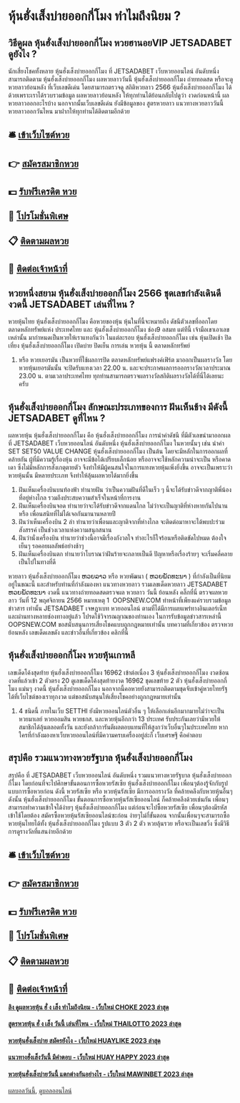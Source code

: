 # หุ้นฮั่งเส็งบ่ายออกกี่โมง ทำไมถึงนิยม ?
## วิธีดูผล หุ้นฮั่งเส็งบ่ายออกกี่โมง หวยฮานอยVIP JETSADABET ดูยังไง ?
นักเสี่ยงโชคทั้งหลาย หุ้นฮั่งเส็งบ่ายออกกี่โมง ที่ JETSADABET เว็บหวยออนไลน์ อันดับหนึ่ง สามารถติดตาม หุ้นฮั่งเส็งบ่ายออกกี่โมง ผลหวยลาววันนี้ หุ้นฮั่งเส็งบ่ายออกกี่โมง ถ่ายทอดสด หรือจะดู หวยลาวย้อนหลัง ที่เว็บเลขดีเด่น โดยสามารถตรวจดู สถิติหวยลาว 2566 หุ้นฮั่งเส็งบ่ายออกกี่โมง ได้ด้วยเพราะเราได้รวบรวมข้อมูล ผลหวยลาวย้อนหลัง ให้ทุกท่านได้ย้อนกลับไปดูว่า งวดก่อนหน้านี้ ผลหวยลาวออกอะไรบ้าง นอกจากนั้นเว็บเลขดีเด่น ยังมีข้อมูลของ สูตรหวยลาว แนวทางหวยลาววันนี้ หวยลาวออกวันไหน มาฝากให้ทุกท่านได้ติดตามอีกด้วย

## 🛎 [เข้าเว็บไซต์หวย](https://bit.ly/3BG5bNw)
## 👉 [สมัครสมาชิกหวย](https://bit.ly/3BG5bNw)
## 💵 [รับฟรีเครดิต หวย](https://bit.ly/3C3mvgS)
## 👑 [โปรโมชั่นพิเศษ](https://bit.ly/3C3mvgS)
## 📋 [ติดตามผลหวย](https://bit.ly/3C3mvgS)
## 📱 [ติดต่อเจ้าหน้าที่](https://bit.ly/3C3mvgS)

## หวยหนึ่งสยาม หุ้นฮั่งเส็งบ่ายออกกี่โมง 2566 ชุดเลขกำลังเดินดีงวดนี้ JETSADABET เล่นที่ไหน ?
หวยหุ้นไทย หุ้นฮั่งเส็งบ่ายออกกี่โมง คือหวยของหุ้น หุ้นในที่นี้จะหมายถึง ดัชนีตัวเลขที่ออกโดยตลาดหลักทรัพย์แห่ง ประเทศไทย และ หุ้นฮั่งเส็งบ่ายออกกี่โมง ช่อง9 อสมท แต่ทีนี้ เจ้ามือเขาเอาเลขเหล่านั้น มากำหนดเป็นหวยให้เราแทงกันว่า ในแต่ละรอบ หุ้นฮั่งเส็งบ่ายออกกี่โมง เช่น หุ้นเปิดเช้า ปิดเที่ยง หุ้นฮั่งเส็งบ่ายออกกี่โมง เปิดบ่าย ปิดเย็น การเล่น หวยหุ้น นี้ ตลาดหลักทรัพย์
1. หรือ หวยเยอรมัน เป็นหวยที่ใช้ผลการปิด ตลาดหลักทรัพย์แฟรงค์เฟิร์ต มาออกเป็นผลรางวัล โดยหวยหุ้นเยอรมันนั้น จะปิดรับแทงเวลา 22.00 น. และจะประกาศผลการออกรางวัลเวลาประมาณ 23.00 น. ตามเวลาประเทศไทย ทุกท่านสามารถตรวจผลรางวัลสถิติผลรางวัลได้ที่นี่ได้เลยนะครับ

## หุ้นฮั่งเส็งบ่ายออกกี่โมง ลักษณะประเภทของการ ฝันเห็นช้าง มีดังนี้ JETSADABET ดูที่ไหน ?
ผลหวยหุ้น หุ้นฮั่งเส็งบ่ายออกกี่โมง คือ หุ้นฮั่งเส็งบ่ายออกกี่โมง การนำค่าดัชนี ที่มีตัวเลขนำมาออกผล ที่ JETSADABET เว็บหวยออนไลน์ อันดับหนึ่ง หุ้นฮั่งเส็งบ่ายออกกี่โมง ในหวยนั้นๆ เช่น นำค่า SET SET50 VALUE CHANGE หุ้นฮั่งเส็งบ่ายออกกี่โมง เป็นต้น โดยจะมีหลักในการออกผลที่คล้ายกัน ผู้ที่มีความรู้เรื่องหุ้น อาจจะมีข้อได้เปรียบเล็กน้อย หรืออาจจะใช้หลักความน่าจะเป็น หรือคาดเดา ซึ่งไม่มีหลักการสังเกตุตายตัว จึงทำให้มีผู้คนสนใจในการแทงหวยหุ้นเพิ่งยิ่งขึ้น อาจจะเป็นเพราะว่าหวยหุ้นนั้น มีหลายประเภท จึงทำให้ลุ้นผลหวยได้มากยิ่งขึ้น
1. ฝันเห็นเครื่องบินบนท้องฟ้า ทำนายฝัน ว่าเป็นความฝันที่ดีในเร็ว ๆ นี้จะได้รับข่าวดีจากญาติพี่น้องที่อยู่ห่างไกล รวมถึงประสบความสำเร็จในหน้าที่การงาน
2. ฝันเห็นเครื่องบินจอด ทำนายว่าจะได้รับข่าวดีจากแดนไกล ไม่ว่าจะเป็นญาติที่ห่างหายกันไปนาน หรือ เพื่อนสนิทที่ไม่ได้เจอกันมานานหลายปี
3. ฝันว่าเห็นเครื่องบิน 2 ลํา ทำนายว่าเพื่อนและญาติจากที่ห่างไกล จะติดต่อมาหาจะได้พบปะร่วมสังสรรค์ เป็นช่วงเวลาแห่งความสนุกสนาน
4. ฝันว่านั่งเครื่องบิน ทำนายว่าช่วงนี้อาจมีเรื่องกังวลใจ ทำอะไรก็ใจร้อนหรือติดขัดไปหมด ต้องใจเย็นๆ รอคอยผลลัพธ์อย่างช้าๆ
5. ฝันเห็นเครื่องบินตก ทำนายว่าโบราณว่าฝันร้ายจะกลายเป็นดี ปัญหาหรือเรื่องร้ายๆ จะเริ่มคลี่คลายเป็นไปในทางที่ดี

หวยลาว หุ้นฮั่งเส็งบ่ายออกกี่โมง ຫວຍລາວ หรือ หวยพัฒนา ( ຫວຍພັດທະນາ ) ที่กำลังเป็นที่นิยมอยู่ในขณะนี้ และสำหรับท่านที่กำลังมองหา แนวทางหวยลาว รวมเลขเด็ดหวยลาว JETSADABET ຫວຍພັດທະນາ งวดนี้
 แนวทางถ่ายทอดสดตรวจผล หวยลาว วันนี้ ย้อนหลัง คลิ๊กที่นี่ 
ตรวจผลหวยลาว วันที่ 12 พฤศจิกายน 2566
หมายเหตุ 1  OOPSNEW.COM ทำหน้าที่เพียงแค่รวบรวมข้อมูล ข่าวสาร เท่านั้น JETSADABET เจษฎาเบท หวยออนไลน์ ตามที่ได้มีการเผยแพร่ทางอินเตอร์เน็ท และผ่านทางหลายช่องทางอยู่แล้ว โปรดใช้วิจารณญาณของท่านเอง ในการรับข้อมูลข่าวสารเหล่านี้ OOPSNEW.COM ขอสนับสนุนการเสี่ยงโชคแบบถูกกฎหมายเท่านั้น
บทความที่เกี่ยวข้อง
ตรวจหวยย้อนหลัง เลขเด็ดเลขดัง และข่าวอื่นที่เกี่ยวข้อง คลิกที่นี่

## หุ้นฮั่งเส็งบ่ายออกกี่โมง หวยหุ้นเกาหลี
เลขเด็ดโค้งสุดท้าย หุ้นฮั่งเส็งบ่ายออกกี่โมง 16962 เข้าต่อเนื่อง 3 หุ้นฮั่งเส็งบ่ายออกกี่โมง งวดซ้อน งวดที่แล้วเข้า 2 ตัวตรง 20 ดูเลขเด็ดโค้งสุดท้ายงวด 16962 ชุดเลขท้าย 2 ตัว หุ้นฮั่งเส็งบ่ายออกกี่โมง แม่นๆ งวดนี้ หุ้นฮั่งเส็งบ่ายออกกี่โมง นอกจากนี้คอหวยยังสามารถติดตามชุดจับเข้าคู่หวยไทยรัฐได้ที่เว็บไซต์ของเราทุกงวด แต่ขอสนับสนุนให้เสี่ยงโชคอย่างถูกกฎหมายเท่านั้น
1. 4 ชนิดนี้ ภายในเว็บ SETTHI ยังมีหวยออนไลน์ตัวอื่น ๆ ให้เลือกเล่นอีกมากมายไม่ว่าจะเป็น หวยมาเลย์ หวยออมสิน หวยธกส. และหวยหุ้นอีกกว่า 13 ประเทศ รับประกันเลยว่ามีหวยให้สมาชิกได้ลุ้นตลอดทั้งวัน และยังกล้าการันตีผลตอบแทนที่ให้สูงกว่าเว็บอื่นๆในประเทศไทย หากใครที่กำลังมองหาเว็บหวยออนไลน์ที่มีความครบเครื่องอยู่ล่ะก็ เว็บเศรษฐี คือคำตอบ

## สรุปคือ รวมแนวทางหวยรัฐบาล หุ้นฮั่งเส็งบ่ายออกกี่โมง
สรุปคือ ที่ JETSADABET เว็บหวยออนไลน์ อันดับหนึ่ง รวมแนวทางหวยรัฐบาล หุ้นฮั่งเส็งบ่ายออกกี่โมง โดยก่อนที่จะไปศึกษาขั้นตอนการซื้อหวยรัสเซีย หุ้นฮั่งเส็งบ่ายออกกี่โมง เพื่อนๆต้องรู้จักกับรูปแบบการซื้อหวยก่อน ดังนี้
หวยรัสเซีย หรือ หวยหุ้นรัสเซีย มีการออกรางวัล ที่คล้ายคลึงกับหวยหุ้นอื่นๆ ดังนั้น หุ้นฮั่งเส็งบ่ายออกกี่โมง ขั้นตอนการซื้อหวยหุ้นรัสเซียออนไลน์ ก็คล้ายคลึงด้วยเช่นกัน เพื่อนๆสามารถทำความเข้าใจได้ง่ายๆ หุ้นฮั่งเส็งบ่ายออกกี่โมง แต่ก่อนจะไปซื้อหวยรัสเซีย เพื่อนๆต้องมีรหัสเข้าใช้โดยต้อง สมัครซื้อหวยหุ้นรัสเซียออนไลน์ซะก่อน ง่ายๆไม่กี่ขั้นตอน จากนั้นเพื่อนๆจะสามารถซื้อหวยหุ้นไทยได้ทั้ง หุ้นฮั่งเส็งบ่ายออกกี่โมง รูปแบบ 3 ตัว 2 ตัว หวยลุ้นรวย หรือจะเป็นเลขวิ่ง ซึ่งมีวิธีการดูรางวัลที่แสนง่ายอีกด้วย

## 🛎 [เข้าเว็บไซต์หวย](https://bit.ly/3BG5bNw)
## 👉 [สมัครสมาชิกหวย](https://bit.ly/3BG5bNw)
## 💵 [รับฟรีเครดิต หวย](https://bit.ly/3C3mvgS)
## 👑 [โปรโมชั่นพิเศษ](https://bit.ly/3C3mvgS)
## 📋 [ติดตามผลหวย](https://bit.ly/3C3mvgS)
## 📱 [ติดต่อเจ้าหน้าที่](https://bit.ly/3C3mvgS)

#### [ลิง ดูผลหวยหุ้น ฮั่ ง เส็ง ทำไมถึงนิยม - เว็บใหม่ CHOKE 2023 ล่าสุด](https://atom.io/themes/ลิง%20ดูผลหวยหุ้น%20ฮั่%20ง%20เส็ง%20ทำไมถึงนิยม%20-%20เว็บใหม่%20choke%202023%20ล่าสุด)
#### [สูตรหวยหุ้น ฮั่ ง เส็ง วันนี้ เล่นที่ไหน - เว็บใหม่ THAILOTTO 2023 ล่าสุด](https://atom.io/themes/สูตรหวยหุ้น%20ฮั่%20ง%20เส็ง%20วันนี้%20เล่นที่ไหน%20-%20เว็บใหม่%20thailotto%202023%20ล่าสุด)
#### [หวยหุ้นฮั่งเส็งบ่าย สมัครยังไง - เว็บใหม่ HUAYLIKE 2023 ล่าสุด](https://atom.io/themes/หวยหุ้นฮั่งเส็งบ่าย%20สมัครยังไง%20-%20เว็บใหม่%20huaylike%202023%20ล่าสุด)
#### [แนวทางฮั่งเส็งวันนี้ มีคำตอบ - เว็บใหม่ HUAY HAPPY 2023 ล่าสุด](https://atom.io/themes/แนวทางฮั่งเส็งวันนี้%20มีคำตอบ%20-%20เว็บใหม่%20huay%20happy%202023%20ล่าสุด)
#### [หวยหุ้นฮั่งเส็งบ่ายวันนี้ แตกต่างกันอย่างไร - เว็บใหม่ MAWINBET 2023 ล่าสุด](https://atom.io/themes/หวยหุ้นฮั่งเส็งบ่ายวันนี้%20แตกต่างกันอย่างไร%20-%20เว็บใหม่%20mawinbet%202023%20ล่าสุด)

[ผลบอลวันนี้](https://siamsport.tv "ผลบอลวันนี้"), [ดูบอลออนไลน์](https://siamsport.tv/ดูบอลสด "ดูบอลออนไลน์")